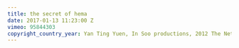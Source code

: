 ```yaml
---
title: the secret of hema
date: 2017-01-13 11:23:00 Z
vimeo: 95844303
copyright_country_year: Yan Ting Yuen, In Soo productions, 2012 The Netherlands
---
```


